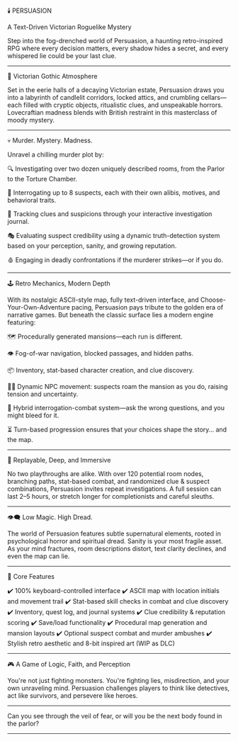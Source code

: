 🕯️ PERSUASION

A Text-Driven Victorian Roguelike Mystery

Step into the fog-drenched world of Persuasion, a haunting retro-inspired RPG where every decision matters, every shadow hides a secret, and every whispered lie could be your last clue.


---

🎩 Victorian Gothic Atmosphere

Set in the eerie halls of a decaying Victorian estate, Persuasion draws you into a labyrinth of candlelit corridors, locked attics, and crumbling cellars—each filled with cryptic objects, ritualistic clues, and unspeakable horrors. Lovecraftian madness blends with British restraint in this masterclass of moody mystery.


---

💀 Murder. Mystery. Madness.

Unravel a chilling murder plot by:

🔍 Investigating over two dozen uniquely described rooms, from the Parlor to the Torture Chamber.

🧠 Interrogating up to 8 suspects, each with their own alibis, motives, and behavioral traits.

📓 Tracking clues and suspicions through your interactive investigation journal.

🎭 Evaluating suspect credibility using a dynamic truth-detection system based on your perception, sanity, and growing reputation.

🩸 Engaging in deadly confrontations if the murderer strikes—or if you do.



---

🕹️ Retro Mechanics, Modern Depth

With its nostalgic ASCII-style map, fully text-driven interface, and Choose-Your-Own-Adventure pacing, Persuasion pays tribute to the golden era of narrative games. But beneath the classic surface lies a modern engine featuring:

🗺️ Procedurally generated mansions—each run is different.

👁️ Fog-of-war navigation, blocked passages, and hidden paths.

📦 Inventory, stat-based character creation, and clue discovery.

🧍‍♂️ Dynamic NPC movement: suspects roam the mansion as you do, raising tension and uncertainty.

💬 Hybrid interrogation-combat system—ask the wrong questions, and you might bleed for it.

⏳ Turn-based progression ensures that your choices shape the story… and the map.



---

🧠 Replayable, Deep, and Immersive

No two playthroughs are alike. With over 120 potential room nodes, branching paths, stat-based combat, and randomized clue & suspect combinations, Persuasion invites repeat investigations. A full session can last 2–5 hours, or stretch longer for completionists and careful sleuths.


---

👁️‍🗨️ Low Magic. High Dread.

The world of Persuasion features subtle supernatural elements, rooted in psychological horror and spiritual dread. Sanity is your most fragile asset. As your mind fractures, room descriptions distort, text clarity declines, and even the map can lie.


---

📎 Core Features

✔️ 100% keyboard-controlled interface
✔️ ASCII map with location initials and movement trail
✔️ Stat-based skill checks in combat and clue discovery
✔️ Inventory, quest log, and journal systems
✔️ Clue credibility & reputation scoring
✔️ Save/load functionality
✔️ Procedural map generation and mansion layouts
✔️ Optional suspect combat and murder ambushes
✔️ Stylish retro aesthetic and 8-bit inspired art (WIP as DLC)


---

🎮 A Game of Logic, Faith, and Perception

You're not just fighting monsters. You're fighting lies, misdirection, and your own unraveling mind. Persuasion challenges players to think like detectives, act like survivors, and persevere like heroes.


---

Can you see through the veil of fear, or will you be the next body found in the parlor?


---
